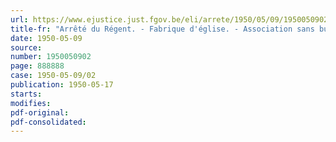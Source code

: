 ```yaml
---
url: https://www.ejustice.just.fgov.be/eli/arrete/1950/05/09/1950050902/justel
title-fr: "Arrêté du Régent. - Fabrique d'église. - Association sans but lucratif. - Legs"
date: 1950-05-09
source:
number: 1950050902
page: 888888
case: 1950-05-09/02
publication: 1950-05-17
starts:
modifies:
pdf-original:
pdf-consolidated:
---
```


